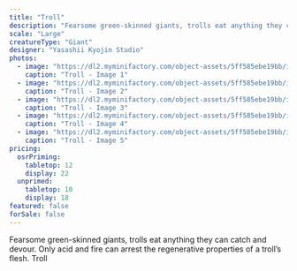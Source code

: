 ```yaml
---
title: "Troll"
description: "Fearsome green-skinned giants, trolls eat anything they can catch and devour. Only acid and fire can arrest the regenerative properties of a troll’s flesh. Troll"
scale: "Large"
creatureType: "Giant"
designer: "Yasashii Kyojin Studio"
photos:
  - image: "https://dl2.myminifactory.com/object-assets/5ff585ebe19bb/images/720X720-troll-ps.jpg"
    caption: "Troll - Image 1"
  - image: "https://dl2.myminifactory.com/object-assets/5ff585ebe19bb/images/720X720-720x720-troll-f1.jpg"
    caption: "Troll - Image 2"
  - image: "https://dl2.myminifactory.com/object-assets/5ff585ebe19bb/images/230X230-a1612282-e05c-4aa1-b9fd-b874e9dac6eb.jpg"
    caption: "Troll - Image 3"
  - image: "https://dl2.myminifactory.com/object-assets/5ff585ebe19bb/images/230X230-1b310dd8-7b64-4014-b4bd-a28284be89a8.jpg"
    caption: "Troll - Image 4"
  - image: "https://dl2.myminifactory.com/object-assets/5ff585ebe19bb/images/230X230-ec82f32b-0ca8-4464-a854-45a4d26d53ae.jpg"
    caption: "Troll - Image 5"
pricing:
  osrPriming:
    tabletop: 12
    display: 22
  unprimed:
    tabletop: 10
    display: 18
featured: false
forSale: false
---
```


Fearsome green-skinned giants, trolls eat anything they can catch and devour. Only acid and fire can arrest the regenerative properties of a troll’s flesh. Troll